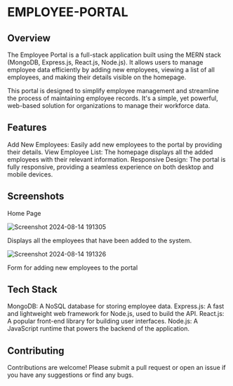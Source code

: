 # EMPLOYEE-PORTAL 

## Overview

The Employee Portal is a full-stack application built using the MERN stack (MongoDB, Express.js, React.js, Node.js). It allows users to manage employee data efficiently by adding new employees, viewing a list of all employees, and making their details visible on the homepage.

This portal is designed to simplify employee management and streamline the process of maintaining employee records. It's a simple, yet powerful, web-based solution for organizations to manage their workforce data.

## Features

Add New Employees: Easily add new employees to the portal by providing their details.
View Employee List: The homepage displays all the added employees with their relevant information.
Responsive Design: The portal is fully responsive, providing a seamless experience on both desktop and mobile devices.

## Screenshots

Home Page

![Screenshot 2024-08-14 191305](https://github.com/user-attachments/assets/dd7b0943-1f34-47fc-9be3-8ec5515ef754)

Displays all the employees that have been added to the system.

![Screenshot 2024-08-14 191326](https://github.com/user-attachments/assets/ab086440-5ff1-4405-b9a3-1642222fc62d)


Form for adding new employees to the portal

## Tech Stack

MongoDB: A NoSQL database for storing employee data.
Express.js: A fast and lightweight web framework for Node.js, used to build the API.
React.js: A popular front-end library for building user interfaces.
Node.js: A JavaScript runtime that powers the backend of the application.

## Contributing

Contributions are welcome! Please submit a pull request or open an issue if you have any suggestions or find any bugs.
